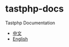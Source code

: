 # tastphp-docs

Tastphp Documentation

* [中文](https://docs.tastphp.com/zh/)
* [English](https://docs.tastphp.com/en/)
